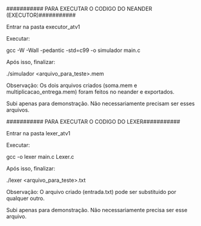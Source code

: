########### PARA EXECUTAR O CODIGO DO NEANDER (EXECUTOR)###########

Entrar na pasta executor_atv1

Executar:

gcc -W -Wall -pedantic -std=c99 -o simulador main.c

Após isso, finalizar:

./simulador <arquivo_para_teste>.mem

Observação:
Os dois arquivos criados (soma.mem e multiplicacao_entrega.mem) foram feitos no neander e exportados.

Subi apenas para demonstração. Não necessariamente precisam ser esses arquivos.

########### PARA EXECUTAR O CODIGO DO LEXER###########

Entrar na pasta lexer_atv1

Executar:

gcc -o lexer main.c Lexer.c

Após isso, finalizar:

./lexer <arquivo_para_teste>.txt

Observação:
O arquivo criado (entrada.txt) pode ser substituido por qualquer outro.

Subi apenas para demonstração. Não necessariamente precisa ser esse arquivo.

